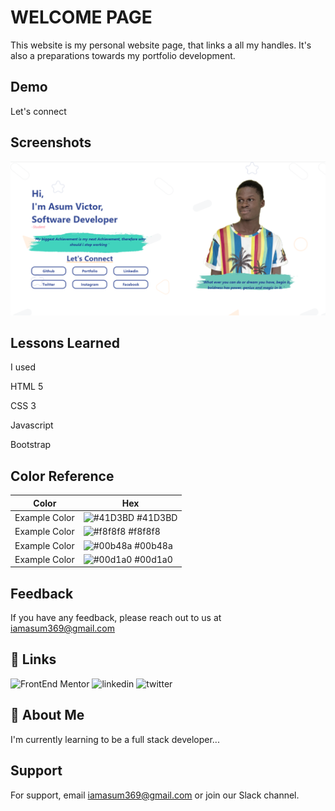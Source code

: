 
# WELCOME PAGE 

This website is my personal website page, that links a all my handles. It's also a preparations towards my portfolio development.
## Demo
Let's connect 


## Screenshots

![App Screenshot](screenshot.png)


## Lessons Learned

I used 

HTML 5

CSS 3

Javascript

Bootstrap

## Color Reference

| Color             | Hex                                                                |
| ----------------- | ------------------------------------------------------------------ |
| Example Color | ![#41D3BD](https://via.placeholder.com/10/0a192f?text=+) #41D3BD |
| Example Color | ![#f8f8f8](https://via.placeholder.com/10/f8f8f8?text=+) #f8f8f8 |
| Example Color | ![#00b48a](https://via.placeholder.com/10/00b48a?text=+) #00b48a |
| Example Color | ![#00d1a0](https://via.placeholder.com/10/00b48a?text=+) #00d1a0 |


## Feedback

If you have any feedback, please reach out to us at iamasum369@gmail.com


## 🔗 Links
![FrontEnd Mentor](https://katherinempeterson.com/)
![linkedin](https://www.linkedin.com/)
![twitter](https://twitter.com/)


## 🚀 About Me
I'm currently learning to be a full stack developer...


## Support

For support, email iamasum369@gmail.com or join our Slack channel.

